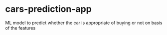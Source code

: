 # cars-prediction-app
ML model to predict whether the car is appropriate of buying or not on basis of the features
